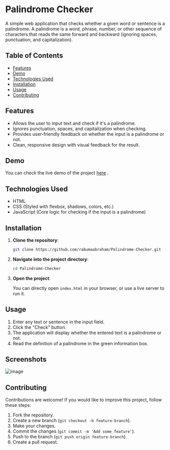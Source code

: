 # Palindrome Checker

A simple web application that checks whether a given word or sentence is a palindrome. A palindrome is a word, phrase, number, or other sequence of characters that reads the same forward and backward (ignoring spaces, punctuation, and capitalization).

## Table of Contents

- [Features](#features)
- [Demo](#demo)
- [Technologies Used](#technologies-used)
- [Installation](#installation)
- [Usage](#usage)
- [Contributing](#contributing)

## Features

- Allows the user to input text and check if it's a palindrome.
- Ignores punctuation, spaces, and capitalization when checking.
- Provides user-friendly feedback on whether the input is a palindrome or not.
- Clean, responsive design with visual feedback for the result.

## Demo

You can check the live demo of the project [here](https://rabumaabraham.github.io/Palindrome-Checker/) .

## Technologies Used

- HTML
- CSS (Styled with flexbox, shadows, colors, etc.)
- JavaScript (Core logic for checking if the input is a palindrome)

## Installation

1. **Clone the repository**:

    ```bash
    git clone https://github.com/rabumaabraham/Palindrome-Checker.git
    ```

2. **Navigate into the project directory**:

    ```bash
    cd Palindrome-Checker
    ```

3. **Open the project**:

    You can directly open `index.html` in your browser, or use a live server to run it.

## Usage

1. Enter any text or sentence in the input field.
2. Click the "Check" button.
3. The application will display whether the entered text is a palindrome or not.
4. Read the definition of a palindrome in the green information box.

## Screenshots

![image](https://github.com/user-attachments/assets/5b7b882b-de08-4a86-8711-d2b2f93bbff2)


## Contributing

Contributions are welcome! If you would like to improve this project, follow these steps:

1. Fork the repository.
2. Create a new branch (`git checkout -b feature-branch`).
3. Make your changes.
4. Commit the changes (`git commit -m 'Add some feature'`).
5. Push to the branch (`git push origin feature-branch`).
6. Create a pull request.
